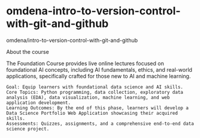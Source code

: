 # omdena-intro-to-version-control-with-git-and-github
omdena/intro-to-version-control-with-git-and-github

About the course

The Foundation Course provides live online lectures focused on foundational AI concepts, including AI fundamentals, ethics, and real-world applications, specifically crafted for those new to AI and machine learning.

    Goal: Equip learners with foundational data science and AI skills.
    Core Topics: Python programming, data collection, exploratory data analysis (EDA), data visualization, machine learning, and web application development.
    Learning Outcomes: By the end of this phase, learners will develop a Data Science Portfolio Web Application showcasing their acquired skills.
    Assessments: Quizzes, assignments, and a comprehensive end-to-end data science project.